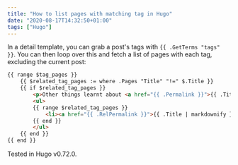 ```yaml
---
title: "How to list pages with matching tag in Hugo"
date: "2020-08-17T14:32:50+01:00"
tags: ["Hugo"]
---
```


In a detail template, you can grab a post's tags with `{{ .GetTerms "tags"
}}`. You can then loop over this and fetch a list of pages with each tag,
excluding the current post:

```html
{{ range $tag_pages }}
    {{ $related_tag_pages := where .Pages "Title" "!=" $.Title }}
    {{ if $related_tag_pages }}
        <p>Other things learnt about <a href="{{ .Permalink }}">{{ .Title | markdownify }}</a>:</p>
        <ul>
        {{ range $related_tag_pages }}
            <li><a href="{{ .RelPermalink }}">{{ .Title | markdownify }}</a></li>
        {{ end }}
        </ul>
    {{ end }}
{{ end }}
```

Tested in Hugo v0.72.0.

